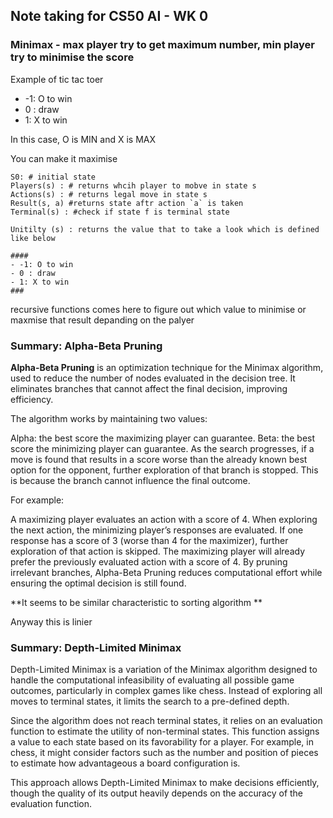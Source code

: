 ## Note taking for CS50 AI - WK 0

###  Minimax - max player try to get maximum number, min player try to minimise the score

Example of tic tac toer

- -1: O to win
- 0 : draw
- 1: X to win

In this case, O is MIN and X is MAX

You can make it maximise
```
S0: # initial state
Players(s) : # returns whcih player to mobve in state s
Actions(s) : # returns legal move in state s
Result(s, a) #returns state aftr action `a` is taken
Terminal(s) : #check if state f is terminal state

Unitilty (s) : returns the value that to take a look which is defined like below

####
- -1: O to win
- 0 : draw
- 1: X to win
###
```

recursive functions comes here to figure out which value to minimise or maxmise that result depanding on the palyer 


###  Summary: Alpha-Beta Pruning
**Alpha-Beta Pruning** is an optimization technique for the Minimax algorithm, used to reduce the number of nodes evaluated in the decision tree. It eliminates branches that cannot affect the final decision, improving efficiency.

The algorithm works by maintaining two values:

Alpha: the best score the maximizing player can guarantee.
Beta: the best score the minimizing player can guarantee.
As the search progresses, if a move is found that results in a score worse than the already known best option for the opponent, further exploration of that branch is stopped. This is because the branch cannot influence the final outcome.

For example:

A maximizing player evaluates an action with a score of 4.
When exploring the next action, the minimizing player’s responses are evaluated. If one response has a score of 3 (worse than 4 for the maximizer), further exploration of that action is skipped. The maximizing player will already prefer the previously evaluated action with a score of 4.
By pruning irrelevant branches, Alpha-Beta Pruning reduces computational effort while ensuring the optimal decision is still found.

**It seems to be similar characteristic to sorting algorithm **

Anyway this is linier 

###  Summary: Depth-Limited Minimax

Depth-Limited Minimax is a variation of the Minimax algorithm designed to handle the computational infeasibility of evaluating all possible game outcomes, particularly in complex games like chess. Instead of exploring all moves to terminal states, it limits the search to a pre-defined depth.

Since the algorithm does not reach terminal states, it relies on an evaluation function to estimate the utility of non-terminal states. This function assigns a value to each state based on its favorability for a player. For example, in chess, it might consider factors such as the number and position of pieces to estimate how advantageous a board configuration is.

This approach allows Depth-Limited Minimax to make decisions efficiently, though the quality of its output heavily depends on the accuracy of the evaluation function.



